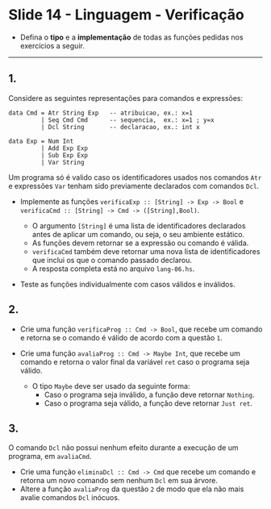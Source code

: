 <meta http-equiv="Content-Type" content="text/html; charset=UTF-8"/></p>        

Slide 14 - Linguagem - Verificação
==================================

- Defina o **tipo** e a **implementação** de todas as funções pedidas nos
  exercícios a seguir.

-------------------------------------------------------------------------------

## 1.

Considere as seguintes representações para comandos e expressões:

```
data Cmd = Atr String Exp   -- atribuicao, ex.: x=1
         | Seq Cmd Cmd      -- sequencia,  ex.: x=1 ; y=x
         | Dcl String       -- declaracao, ex.: int x

data Exp = Num Int
         | Add Exp Exp
         | Sub Exp Exp
         | Var String
```

Um programa só é valido caso os identificadores usados nos comandos `Atr` e
expressões `Var` tenham sido previamente declarados com comandos `Dcl`.

- Implemente as funções
    `verificaExp :: [String] -> Exp -> Bool` e
    `verificaCmd :: [String] -> Cmd -> ([String],Bool)`.
    - O argumento `[String]` é uma lista de identificadores declarados antes de
      aplicar um comando, ou seja, o seu ambiente estático.
    - As funções devem retornar se a expressão ou comando é válida.
    - `verificaCmd` também deve retornar uma nova lista de identificadores que
      inclui os que o comando passado declarou.
    - A resposta completa está no arquivo `lang-06.hs`.

- Teste as funções individualmente com casos válidos e inválidos.

## 2.

- Crie uma função `verificaProg :: Cmd -> Bool`, que recebe um comando e
  retorna se o comando é válido de acordo com a questão `1`.

- Crie uma função `avaliaProg :: Cmd -> Maybe Int`, que recebe um comando e
  retorna o valor final da variável `ret` caso o programa seja válido.
    - O tipo `Maybe` deve ser usado da seguinte forma:
        - Caso o programa seja inválido, a função deve retornar `Nothing`.
        - Caso o programa seja válido, a função deve retornar `Just ret`.

## 3.

O comando `Dcl` não possui nenhum efeito durante a execução de um programa, em
`avaliaCmd`.

- Crie uma função `eliminaDcl :: Cmd -> Cmd` que recebe um comando e retorna
    um novo comando sem nenhum `Dcl` em sua árvore.
- Altere a função `avaliaProg` da questão `2` de modo que ela não mais avalie
    comandos `Dcl` inócuos.
